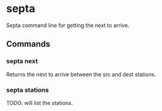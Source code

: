 # septa
Septa command line for getting the next to arrive.

## Commands

### septa next <src> <dest>
Returns the next to arrive between the src and dest stations.

### septa stations
TODO: will list the stations.
